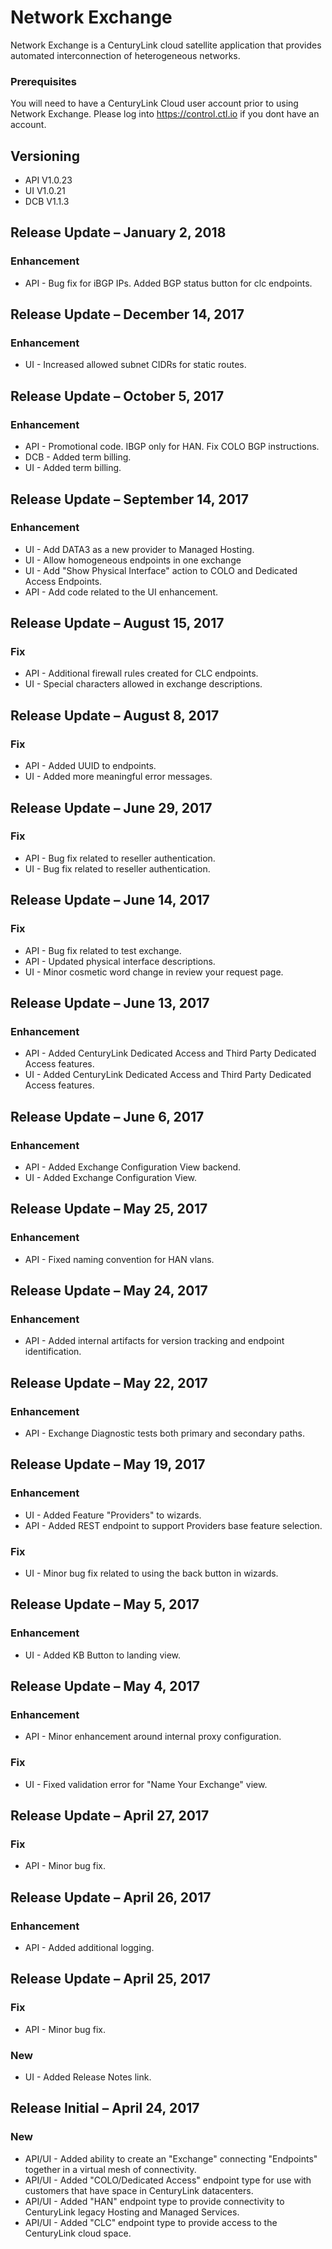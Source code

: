 # Network Exchange

Network Exchange is a CenturyLink cloud satellite application that provides automated interconnection of heterogeneous networks.

### Prerequisites

You will need to have a CenturyLink Cloud user account prior to using Network Exchange. Please log into https://control.ctl.io if you dont have an account.

## Versioning

* API V1.0.23
* UI V1.0.21
* DCB V1.1.3

## Release Update – January 2, 2018
### Enhancement
* API - Bug fix for iBGP IPs. Added BGP status button for clc endpoints.

## Release Update – December 14, 2017
### Enhancement
* UI - Increased allowed subnet CIDRs for static routes.

## Release Update – October 5, 2017
### Enhancement
* API - Promotional code. IBGP only for HAN. Fix COLO BGP instructions. 
* DCB - Added term billing.
* UI - Added term billing.

## Release Update – September 14, 2017
### Enhancement
* UI - Add DATA3 as a new provider to Managed Hosting.
* UI - Allow homogeneous endpoints in one exchange
* UI - Add "Show Physical Interface" action to COLO and Dedicated Access Endpoints.
* API - Add code related to the UI enhancement.

## Release Update – August 15, 2017
### Fix
* API - Additional firewall rules created for CLC endpoints.
* UI - Special characters allowed in exchange descriptions.
## Release Update – August 8, 2017
### Fix
* API - Added UUID to endpoints.
* UI - Added more meaningful error messages.
## Release Update – June 29, 2017
### Fix
* API - Bug fix related to reseller authentication.
* UI - Bug fix related to reseller authentication.
## Release Update – June 14, 2017
### Fix
* API - Bug fix related to test exchange.
* API - Updated physical interface descriptions.
* UI - Minor cosmetic word change in review your request page.
## Release Update – June 13, 2017
### Enhancement
* API - Added CenturyLink Dedicated Access and Third Party Dedicated Access features.
* UI - Added CenturyLink Dedicated Access and Third Party Dedicated Access features.
## Release Update – June 6, 2017
### Enhancement
* API - Added Exchange Configuration View backend.
* UI - Added Exchange Configuration View.
## Release Update – May 25, 2017
### Enhancement
* API - Fixed naming convention for HAN vlans.
## Release Update – May 24, 2017
### Enhancement
* API - Added internal artifacts for version tracking and endpoint identification.
## Release Update – May 22, 2017
### Enhancement
* API - Exchange Diagnostic tests both primary and secondary paths.
## Release Update – May 19, 2017
### Enhancement
* UI - Added Feature "Providers" to wizards.
* API - Added REST endpoint to support Providers base feature selection.
### Fix
* UI - Minor bug fix related to using the back button in wizards.
## Release Update – May 5, 2017
### Enhancement
* UI - Added KB Button to landing view.
## Release Update – May 4, 2017
### Enhancement
* API - Minor enhancement around internal proxy configuration.
### Fix
* UI - Fixed validation error for "Name Your Exchange" view.
## Release Update – April 27, 2017
### Fix
* API - Minor bug fix.
## Release Update – April 26, 2017
### Enhancement
* API - Added additional logging.
## Release Update – April 25, 2017
### Fix
* API - Minor bug fix.
### New
* UI - Added Release Notes link.
## Release Initial – April 24, 2017
### New
* API/UI - Added ability to create an "Exchange" connecting "Endpoints" together in a virtual mesh of connectivity.
* API/UI - Added "COLO/Dedicated Access" endpoint type for use with customers that have space in CenturyLink datacenters.
* API/UI - Added "HAN" endpoint type to provide connectivity to CenturyLink legacy Hosting and Managed Services.
* API/UI - Added "CLC" endpoint type to provide access to the CenturyLink cloud space.
